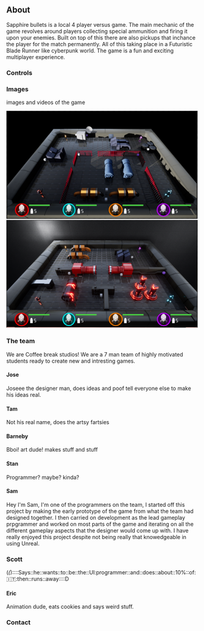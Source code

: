## About
Sapphire bullets is a local 4 player versus game. The main mechanic of the game revolves around players collecting special ammunition and firing it upon your enemies. Built on top of this there are also pickups that inchance the player for the match permanently. All of this taking place in a Futuristic Blade Runner like cyberpunk world. The game is a fun and exciting multiplayer experience.

### Controls


### Images
images and videos of the game

![Screenshot of the game](screenshot1.PNG)
![Screenshot of the game](screenshot2.PNG)

### The team
We are Coffee break studios!
We are a 7 man team of highly motivated students ready to create new and intresting games.

#### Jose
Joseee the designer man, does ideas and poof tell everyone else to make his ideas real.

#### Tam
Not his real name, does the artsy fartsies

#### Barneby
Bboi! art dude! makes stuff and stuff

#### Stan
Programmer? maybe? kinda?

#### Sam
Hey I'm Sam, I'm one of the programmers on the team, I started off this project by making the early prototype of the game from what the team had designed together. I then carried on development as the lead gameplay prpgrammer and worked on most parts of the game and iterating on all the different gameplay aspects that the designer would come up with. I have really enjoyed this project despite not being really that knowedgeable in using Unreal.

### Scott
(_(_)::::Says::he::wants::to::be::the::UI:programmer::and::does::about::10%::of::it::then::runs::away::::D

#### Eric
Animation dude, eats cookies and says weird stuff.

### Contact

